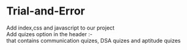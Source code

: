 # Trial-and-Error
Add index,css and javascript to our project <br>
Add quizes option in the header :-<br>
that contains communication quizes, DSA quizes and aptitude quizes 
